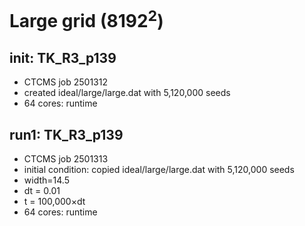 # Large grid (8192<sup>2</sup>)

## init: TK_R3_p139
* CTCMS job 2501312
* created ideal/large/large.dat with 5,120,000 seeds
* 64 cores: runtime 

## run1: TK_R3_p139
* CTCMS job 2501313
* initial condition: copied ideal/large/large.dat with 5,120,000 seeds
* width=14.5
* dt = 0.01
* t = 100,000&times;dt
* 64 cores: runtime

